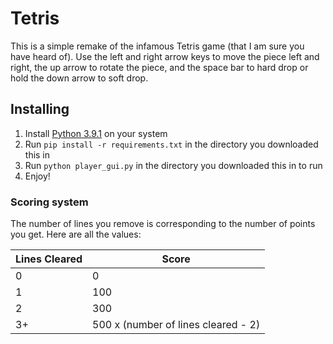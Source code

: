 # Tetris
This is a simple remake of the infamous Tetris game (that I am sure you have heard of). Use the left and right arrow keys to move the piece left and right, the up arrow to rotate the piece, and the space bar to hard drop or hold the down arrow to soft drop.

## Installing
1. Install [Python 3.9.1](https://www.python.org/downloads/release/python-391/) on your system
2. Run `pip install -r requirements.txt` in the directory you downloaded this in
3. Run `python player_gui.py` in the directory you downloaded this in to run
4. Enjoy!

### Scoring system
The number of lines you remove is corresponding to the number of points you get. Here are all the values:

| Lines Cleared | Score                                 |
| ------------- | ------------------------------------- |
| 0             | 0                                     |
| 1             | 100                                   |
| 2             | 300                                   |
| 3+            | 500 x (number of lines cleared - 2)   |
